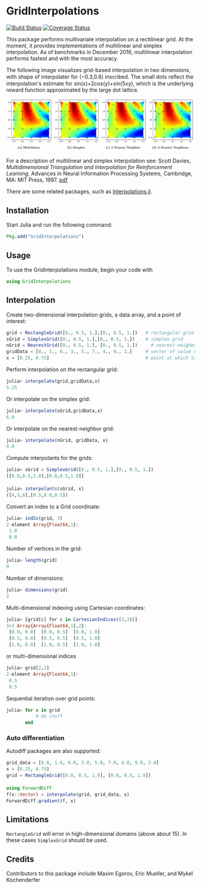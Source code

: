 # GridInterpolations

[![Build Status](https://github.com/sisl/GridInterpolations.jl/actions/workflows/CI.yml/badge.svg)](https://github.com/sisl/GridInterpolations.jl/actions/workflows/CI.yml)
[![Coverage Status](https://coveralls.io/repos/sisl/GridInterpolations.jl/badge.svg)](https://coveralls.io/r/sisl/GridInterpolations.jl)

This package performs multivariate interpolation on a rectilinear grid. At the moment, it provides implementations of multilinear and simplex interpolation. As of benchmarks in December 2016, multilinear interpolation performs fastest and with the most accuracy.

The following image visualizes grid-based interpolation in two dimensions, with shape of interpolater for (−0.3,0.8) inscribed. The small dots reﬂect the interpolation's estimate for sin(x)+2cos(y)+sin(5xy), which is the underlying reward function approximated by the large dot lattice.

![Illustration of performance of multilinear and simplex interpolation methods](sampleInterpolation.png)

For a description of multilinear and simplex interpolation see: Scott Davies, _Multidimensional Triangulation and Interpolation for Reinforcement Learning_, Advances in Neural Information Processing Systems, Cambridge, MA: MIT Press, 1997. [pdf](http://papers.nips.cc/paper/1229-multidimensional-triangulation-and-interpolation-for-reinforcement-learning.pdf)

There are some related packages, such as [Interpolations.jl](https://github.com/tlycken/Interpolations.jl).  

## Installation

Start Julia and run the following command:

```julia
Pkg.add("GridInterpolations")
```

## Usage

To use the GridInterpolations module, begin your code with

```julia
using GridInterpolations
```

## Interpolation

Create two-dimensional interpolation grids, a data array, and a point of interest:
```julia
grid = RectangleGrid([0., 0.5, 1.],[0., 0.5, 1.])  	# rectangular grid
sGrid = SimplexGrid([0., 0.5, 1.],[0., 0.5, 1.])	# simplex grid
nGrid = NearestGrid([0., 0.5, 1.], [0., 0.5, 1.])     # nearest-neighbor grid 
gridData = [8., 1., 6., 3., 5., 7., 4., 9., 2.]   	# vector of value data at each cut
x = [0.25, 0.75]  									# point at which to perform interpolation
```

Perform interpolation on the rectangular grid:
```julia
julia> interpolate(grid,gridData,x)
5.25
```

Or interpolate on the simplex grid:
```julia
julia> interpolate(sGrid,gridData,x)
6.0
```

Or interpolate on the nearest-neighbor grid:
```julia
julia> interpolate(nGrid, gridData, x)
9.0
```

Compute interpolants for the grids:
```julia
julia> sGrid = SimplexGrid([0., 0.5, 1.],[0., 0.5, 1.])
[[0.0,0.5,1.0],[0.0,0.5,1.0]]

julia> interpolants(sGrid, x)
([4,5,8],[0.5,0.0,0.5])
```

Convert an index to a Grid coordinate:
```julia
julia> ind2x(grid, 3)
2-element Array{Float64,1}:
 1.0
 0.0
```

Number of vertices in the grid:
```julia
julia> length(grid)
9
```

Number of dimensions:
```julia
julia> dimensions(grid)
2
```

Multi-dimensional indexing using Cartesian coordinates:
```julia
julia> [grid[c] for c in CartesianIndices((3,3))]
3×3 Array{Array{Float64,1},2}:
 [0.0, 0.0]  [0.0, 0.5]  [0.0, 1.0]
 [0.5, 0.0]  [0.5, 0.5]  [0.5, 1.0]
 [1.0, 0.0]  [1.0, 0.5]  [1.0, 1.0]
```
or multi-dimensional indices
```julia
julia> grid[2,2]
2-element Array{Float64,1}:
 0.5
 0.5
```

Sequential iteration over grid points:
```julia
julia> for x in grid
           # do stuff
       end
```

### Auto differentiation

Autodiff packages are also supported:
```julia
grid_data = [8.0, 1.0, 6.0, 3.0, 5.0, 7.0, 4.0, 9.0, 2.0]
x = [0.25, 0.75]
grid = RectangleGrid([0.0, 0.5, 1.0], [0.0, 0.5, 1.0])

using ForwardDiff
f(x::Vector) = interpolate(grid, grid_data, x)
ForwardDiff.gradient(f, x)
```

## Limitations

`RectangleGrid` will error in high-dimensional domains (above about 15). In these cases `SimplexGrid` should be used.

## Credits

Contributors to this package include Maxim Egorov, Eric Mueller, and Mykel Kochenderfer
